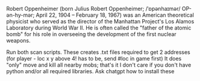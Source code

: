 Robert Oppenheimer (born Julius Robert Oppenheimer; /ˈɒpənhaɪmər/ OP-ən-hy-mər; April 22, 1904 – February 18, 1967) was an American theoretical physicist who served as the director of the Manhattan Project's Los Alamos Laboratory during World War II. He is often called the "father of the atomic bomb" for his role in overseeing the development of the first nuclear weapons.

Run both scan scripts. These creates .txt files required to get 2 addresses (for player - loc x y above 4! has to be, send #loc in game first)
It does "only" move and kill all nearby mobs; that's it
I don't care if you don't have python and/or all required libraries. Ask chatgpt how to install these
